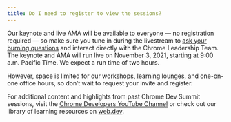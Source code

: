 ```yaml
---
title: Do I need to register to view the sessions?
---
```


Our keynote and live AMA will be available to everyone — no registration required — so make sure you tune in during the livestream to <a href="https://app.sli.do/event/9e3j6xhe" target="_blank" rel="noopener noreferrer">ask your burning questions</a> and interact directly with the Chrome Leadership Team. The keynote and AMA will run live on November 3, 2021, starting at 9:00 a.m. Pacific Time. We expect a run time of two hours.

However, space is limited for our workshops, learning lounges, and one-on-one office hours, so don’t wait to request your invite and register.

For additional content and highlights from past Chrome Dev Summit sessions, visit the <a href="https://www.youtube.com/channel/UCnUYZLuoy1rq1aVMwx4aTzw?sub_confirmation=1" target="_blank" rel="noopener noreferrer">Chrome Developers YouTube Channel</a> or check out our library of learning resources on <a href="https://web.dev/" target="_blank" rel="noopener noreferrer">web.dev</a>.
